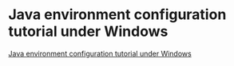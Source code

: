 # Java environment configuration tutorial under Windows
[Java environment configuration tutorial under Windows](https://aiwithcloud.com/2022/09/19/java_environment_configuration_tutorial_under_windows/)